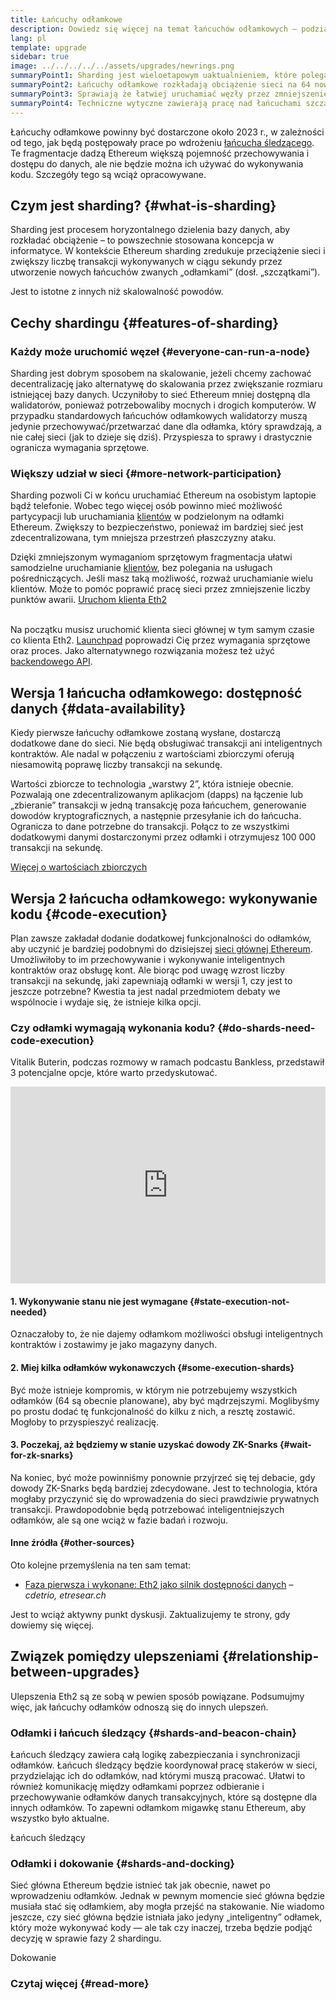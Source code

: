 ```yaml
---
title: Łańcuchy odłamkowe
description: Dowiedz się więcej na temat łańcuchów odłamkowych – podział sieci na drobne kawałki zwiększa transakcyjną pojemność Ethereum i sprawia, że łatwiej ją uruchamiać.
lang: pl
template: upgrade
sidebar: true
image: ../../../../../assets/upgrades/newrings.png
summaryPoint1: Sharding jest wieloetapowym uaktualnieniem, które polega na zwiększeniu skalowalności i pojemności.
summaryPoint2: Łańcuchy odłamkowe rozkładają obciążenie sieci na 64 nowe łańcuchy.
summaryPoint3: Sprawiają że łatwiej uruchamiać węzły przez zmniejszenie wymagań sprzętowych
summaryPoint4: Techniczne wytyczne zawierają pracę nad łańcuchami szczątkowymi podczas „Fazy 1” i potencjalnie „Fazy 2”
---
```


<UpgradeStatus date="~2023">
    Łańcuchy odłamkowe powinny być dostarczone około 2023 r., w zależności od tego, jak będą postępowały prace po wdrożeniu <a href="/upgrades/beacon-chain/">łańcucha śledzącego</a>. Te fragmentacje dadzą Ethereum większą pojemność przechowywania i dostępu do danych, ale nie będzie można ich używać do wykonywania kodu. Szczegóły tego są wciąż opracowywane.
</UpgradeStatus>

## Czym jest sharding? {#what-is-sharding}

Sharding jest procesem horyzontalnego dzielenia bazy danych, aby rozkładać obciążenie – to powszechnie stosowana koncepcja w informatyce. W kontekście Ethereum sharding zredukuje przeciążenie sieci i zwiększy liczbę transakcji wykonywanych w ciągu sekundy przez utworzenie nowych łańcuchów zwanych „odłamkami” (dosł. „szczątkami”).

Jest to istotne z innych niż skalowalność powodów.

## Cechy shardingu {#features-of-sharding}

### Każdy może uruchomić węzeł {#everyone-can-run-a-node}

Sharding jest dobrym sposobem na skalowanie, jeżeli chcemy zachować decentralizację jako alternatywę do skalowania przez zwiększanie rozmiaru istniejącej bazy danych. Uczyniłoby to sieć Ethereum mniej dostępną dla walidatorów, ponieważ potrzebowaliby mocnych i drogich komputerów. W przypadku standardowych łańcuchów odłamkowych walidatorzy muszą jedynie przechowywać/przetwarzać dane dla odłamka, który sprawdzają, a nie całej sieci (jak to dzieje się dziś). Przyspiesza to sprawy i drastycznie ogranicza wymagania sprzętowe.

### Większy udział w sieci {#more-network-participation}

Sharding pozwoli Ci w końcu uruchamiać Ethereum na osobistym laptopie bądź telefonie. Wobec tego więcej osób powinno mieć możliwość partycypacji lub uruchamiania [klientów](/developers/docs/nodes-and-clients/) w podzielonym na odłamki Ethereum. Zwiększy to bezpieczeństwo, ponieważ im bardziej sieć jest zdecentralizowana, tym mniejsza przestrzeń płaszczyzny ataku.

Dzięki zmniejszonym wymaganiom sprzętowym fragmentacja ułatwi samodzielne uruchamianie [klientów](/developers/docs/nodes-and-clients/), bez polegania na usługach pośredniczących. Jeśli masz taką możliwość, rozważ uruchamianie wielu klientów. Może to pomóc poprawić pracę sieci przez zmniejszenie liczby punktów awarii. [Uruchom klienta Eth2](/eth2/get-involved/)

<br />

<InfoBanner isWarning={true}>
  Na początku musisz uruchomić klienta sieci głównej w tym samym czasie co klienta Eth2. <a href="https://launchpad.ethereum.org" target="_blank">Launchpad</a> poprowadzi Cię przez wymagania sprzętowe oraz proces. Jako alternatywnego rozwiązania możesz też użyć <a href="/developers/docs/apis/backend/#available-libraries">backendowego API</a>.
</InfoBanner>

## Wersja 1 łańcucha odłamkowego: dostępność danych {#data-availability}

Kiedy pierwsze łańcuchy odłamkowe zostaną wysłane, dostarczą dodatkowe dane do sieci. Nie będą obsługiwać transakcji ani inteligentnych kontraktów. Ale nadal w połączeniu z wartościami zbiorczymi oferują niesamowitą poprawę liczby transakcji na sekundę.

Wartości zbiorcze to technologia „warstwy 2”, która istnieje obecnie. Pozwalają one zdecentralizowanym aplikacjom (dapps) na łączenie lub „zbieranie” transakcji w jedną transakcję poza łańcuchem, generowanie dowodów kryptograficznych, a następnie przesyłanie ich do łańcucha. Ogranicza to dane potrzebne do transakcji. Połącz to ze wszystkimi dodatkowymi danymi dostarczonymi przez odłamki i otrzymujesz 100 000 transakcji na sekundę.

[Więcej o wartościach zbiorczych](/developers/docs/layer-2-scaling/)

## Wersja 2 łańcucha odłamkowego: wykonywanie kodu {#code-execution}

Plan zawsze zakładał dodanie dodatkowej funkcjonalności do odłamków, aby uczynić je bardziej podobnymi do dzisiejszej [sieci głównej Ethereum](/glossary/#mainnet). Umożliwiłoby to im przechowywanie i wykonywanie inteligentnych kontraktów oraz obsługę kont. Ale biorąc pod uwagę wzrost liczby transakcji na sekundę, jaki zapewniają odłamki w wersji 1, czy jest to jeszcze potrzebne? Kwestia ta jest nadal przedmiotem debaty we wspólnocie i wydaje się, że istnieje kilka opcji.

### Czy odłamki wymagają wykonania kodu? {#do-shards-need-code-execution}

Vitalik Buterin, podczas rozmowy w ramach podcastu Bankless, przedstawił 3 potencjalne opcje, które warto przedyskutować.

<iframe width="100%" height="315" src="https://www.youtube.com/embed/-R0j5AMUSzA?start=5841" frameborder="0" allow="accelerometer; autoplay; clipboard-write; encrypted-media; gyroscope; picture-in-picture" allowfullscreen mark="crwd-mark"></iframe>

#### 1. Wykonywanie stanu nie jest wymagane {#state-execution-not-needed}

Oznaczałoby to, że nie dajemy odłamkom możliwości obsługi inteligentnych kontraktów i zostawimy je jako magazyny danych.

#### 2. Miej kilka odłamków wykonawczych {#some-execution-shards}

Być może istnieje kompromis, w którym nie potrzebujemy wszystkich odłamków (64 są obecnie planowane), aby być mądrzejszymi. Moglibyśmy po prostu dodać tę funkcjonalność do kilku z nich, a resztę zostawić. Mogłoby to przyspieszyć realizację.

#### 3. Poczekaj, aż będziemy w stanie uzyskać dowody ZK-Snarks {#wait-for-zk-snarks}

Na koniec, być może powinniśmy ponownie przyjrzeć się tej debacie, gdy dowody ZK-Snarks będą bardziej zdecydowane. Jest to technologia, która mogłaby przyczynić się do wprowadzenia do sieci prawdziwie prywatnych transakcji. Prawdopodobnie będą potrzebować inteligentniejszych odłamków, ale są one wciąż w fazie badań i rozwoju.

#### Inne źródła {#other-sources}

Oto kolejne przemyślenia na ten sam temat:

- [Faza pierwsza i wykonane: Eth2 jako silnik dostępności danych](https://ethresear.ch/t/phase-one-and-done-eth2-as-a-data-availability-engine/5269/8) – _cdetrio, etresear.ch_

Jest to wciąż aktywny punkt dyskusji. Zaktualizujemy te strony, gdy dowiemy się więcej.

## Związek pomiędzy ulepszeniami {#relationship-between-upgrades}

Ulepszenia Eth2 są ze sobą w pewien sposób powiązane. Podsumujmy więc, jak łańcuchy odłamków odnoszą się do innych ulepszeń.

### Odłamki i łańcuch śledzący {#shards-and-beacon-chain}

Łańcuch śledzący zawiera całą logikę zabezpieczania i synchronizacji odłamków. Łańcuch śledzący będzie koordynował pracę stakerów w sieci, przydzielając ich do odłamków, nad którymi muszą pracować. Ułatwi to również komunikację między odłamkami poprzez odbieranie i przechowywanie odłamków danych transakcyjnych, które są dostępne dla innych odłamków. To zapewni odłamkom migawkę stanu Ethereum, aby wszystko było aktualne.

<ButtonLink to="/upgrades/beacon-chain/">Łańcuch śledzący</ButtonLink>

### Odłamki i dokowanie {#shards-and-docking}

Sieć główna Ethereum będzie istnieć tak jak obecnie, nawet po wprowadzeniu odłamków. Jednak w pewnym momencie sieć główna będzie musiała stać się odłamkiem, aby mogła przejść na stakowanie. Nie wiadomo jeszcze, czy sieć główna będzie istniała jako jedyny „inteligentny” odłamek, który może wykonywać kody — ale tak czy inaczej, trzeba będzie podjąć decyzję w sprawie fazy 2 shardingu.

<ButtonLink to="/upgrades/merge/">Dokowanie</ButtonLink>

<Divider />

### Czytaj więcej {#read-more}

<Eth2ShardChainsList />
